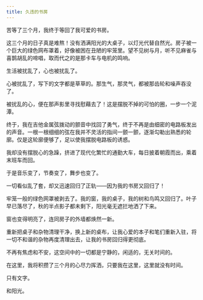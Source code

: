 ```yaml
---
title: 久违的书房
---
```


苦等了三个月，我终于等回了我可爱的书房。

这三个月的日子真是难熬！没有洒满阳光的大桌子，以灯光代替自然光。房子被一个巨大的绿色网布罩着，好像被困在丑陋的牢笼里。望不见树与月，听不见麻雀与喜鹊胡乱的啼唱，取而代之的是那卡车与电机的鸣响。

生活被扰乱了，心也被扰乱了。

心被扰乱了，写下的文字都是草草的。那生气，那灵气，都被那齿轮和噪声吞没了。

被扰乱的心，便在那声影里寻找慰藉去了！这是摆脱不掉的可怕的圈，一步一个泥潭。

终于，我在吉他金属弦拨动的颤音中找回了勇气，终于不再是由细密的电路板发出的声音。一根一根细细的弦在我并不灵活的指间一颤一颤，逐渐勾勒出熟悉的轮廓。仅是这轮廓便够了，足以使我摆脱电路板的诱惑。

我却没有摆脱心的急躁，挤进了现代化繁忙的通勤大车，每日披着朝霞而出，乘着末班车而回。

于是音乐变了，节奏变了，舞步也变了。

一切看似乱了套，却又迅速回归了正轨——因为我的书房又回归了！

牢笼一般的绿色网罩被剥去了。我的窗，我的桌子，我的树和鸟鸣又回归了。叶子早已落尽了，秋的半点影子都未剩下，阳光毫无遮拦地洒了下来。

窗也变得明亮了，连同房子的外墙都焕然一新。

重新把桌子和杂物清理干净，换上新的桌布，让我心爱的本子和笔们重新入驻，将一切不和谐的杂物再度清理出去，让我的书房回归得更彻底。

不再有焦虑和不安，这空间中的一切都是宁静的，闲适的，无关时间的。

在这里，我将积攒了三个月的心尽力挥洒，只要我在这里，这里就没有时间。

只有文字。

和阳光。